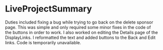 

# LiveProjectSummary
Duties included fixing a bug while trying to go back on the delete sponsor page.
This was simple and only required some minor fixes in the code of the buttons in order to work.
I also worked on editing the Details page of the DisplayLinks. I reformatted the text and added buttons to the Back and Edit links.
Code is temporarily unavailable.

